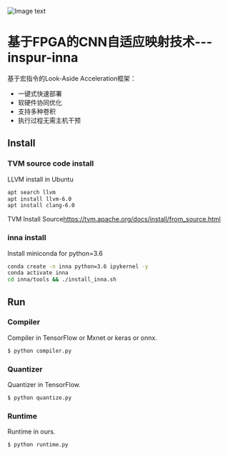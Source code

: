 ![Image text](https://github.com/inspur-inna/inspur-inna/blob/master/Image/inspur.png)

# 基于FPGA的CNN自适应映射技术---inspur-inna

基于宏指令的Look-Aside Acceleration框架：

- 一键式快速部署
- 软硬件协同优化
- 支持多种卷积
- 执行过程无需主机干预



## Install

### TVM source code install
LLVM install in Ubuntu
```bash
apt search llvm
apt install llvm-6.0
apt install clang-6.0
```

TVM Install Source<https://tvm.apache.org/docs/install/from_source.html>

### inna install
Install miniconda for python=3.6
```bash
conda create -n inna python=3.6 ipykernel -y
conda activate inna
cd inna/tools && ./install_inna.sh
```


## Run

### Compiler

Compiler  in TensorFlow or Mxnet or keras or onnx.
```bash
$ python compiler.py
```

### Quantizer

Quantizer  in TensorFlow.
```bash
$ python quantize.py
```

### Runtime

Runtime  in ours.
```bash
$ python runtime.py
```
